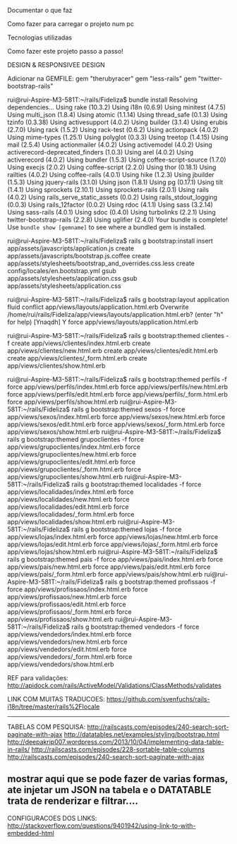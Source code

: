 Documentar o que faz

Como fazer para carregar o projeto num pc

Tecnologias utilizadas

Como fazer este projeto passo a passo!



DESIGN & RESPONSIVEE DESIGN

Adicionar na GEMFILE:
	gem "therubyracer"
	gem "less-rails"
	gem "twitter-bootstrap-rails"
	
rui@rui-Aspire-M3-581T:~/rails/Fideliza$ bundle install
Resolving dependencies...
Using rake (10.3.2)
Using i18n (0.6.9)
Using minitest (4.7.5)
Using multi_json (1.8.4)
Using atomic (1.1.14)
Using thread_safe (0.1.3)
Using tzinfo (0.3.38)
Using activesupport (4.0.2)
Using builder (3.1.4)
Using erubis (2.7.0)
Using rack (1.5.2)
Using rack-test (0.6.2)
Using actionpack (4.0.2)
Using mime-types (1.25.1)
Using polyglot (0.3.3)
Using treetop (1.4.15)
Using mail (2.5.4)
Using actionmailer (4.0.2)
Using activemodel (4.0.2)
Using activerecord-deprecated_finders (1.0.3)
Using arel (4.0.2)
Using activerecord (4.0.2)
Using bundler (1.5.3)
Using coffee-script-source (1.7.0)
Using execjs (2.0.2)
Using coffee-script (2.2.0)
Using thor (0.18.1)
Using railties (4.0.2)
Using coffee-rails (4.0.1)
Using hike (1.2.3)
Using jbuilder (1.5.3)
Using jquery-rails (3.1.0)
Using json (1.8.1)
Using pg (0.17.1)
Using tilt (1.4.1)
Using sprockets (2.10.1)
Using sprockets-rails (2.0.1)
Using rails (4.0.2)
Using rails_serve_static_assets (0.0.2)
Using rails_stdout_logging (0.0.3)
Using rails_12factor (0.0.2)
Using rdoc (4.1.1)
Using sass (3.2.14)
Using sass-rails (4.0.1)
Using sdoc (0.4.0)
Using turbolinks (2.2.1)
Using twitter-bootstrap-rails (2.2.8)
Using uglifier (2.4.0)
Your bundle is complete!
Use `bundle show [gemname]` to see where a bundled gem is installed.

rui@rui-Aspire-M3-581T:~/rails/Fideliza$ rails g bootstrap:install
      insert  app/assets/javascripts/application.js
      create  app/assets/javascripts/bootstrap.js.coffee
      create  app/assets/stylesheets/bootstrap_and_overrides.css.less
      create  config/locales/en.bootstrap.yml
        gsub  app/assets/stylesheets/application.css
        gsub  app/assets/stylesheets/application.css
        

rui@rui-Aspire-M3-581T:~/rails/Fideliza$ rails g bootstrap:layout application fluid
    conflict  app/views/layouts/application.html.erb
Overwrite /home/rui/rails/Fideliza/app/views/layouts/application.html.erb? (enter "h" for help) [Ynaqdh] Y
       force  app/views/layouts/application.html.erb
       

rui@rui-Aspire-M3-581T:~/rails/Fideliza$ rails g bootstrap:themed clientes -f
      create  app/views/clientes/index.html.erb
      create  app/views/clientes/new.html.erb
      create  app/views/clientes/edit.html.erb
      create  app/views/clientes/_form.html.erb
      create  app/views/clientes/show.html.erb

rui@rui-Aspire-M3-581T:~/rails/Fideliza$ rails g bootstrap:themed perfils -f
       force  app/views/perfils/index.html.erb
       force  app/views/perfils/new.html.erb
       force  app/views/perfils/edit.html.erb
       force  app/views/perfils/_form.html.erb
       force  app/views/perfils/show.html.erb
rui@rui-Aspire-M3-581T:~/rails/Fideliza$ rails g bootstrap:themed sexos -f
       force  app/views/sexos/index.html.erb
       force  app/views/sexos/new.html.erb
       force  app/views/sexos/edit.html.erb
       force  app/views/sexos/_form.html.erb
       force  app/views/sexos/show.html.erb
rui@rui-Aspire-M3-581T:~/rails/Fideliza$ rails g bootstrap:themed grupoclientes -f
       force  app/views/grupoclientes/index.html.erb
       force  app/views/grupoclientes/new.html.erb
       force  app/views/grupoclientes/edit.html.erb
       force  app/views/grupoclientes/_form.html.erb
       force  app/views/grupoclientes/show.html.erb
rui@rui-Aspire-M3-581T:~/rails/Fideliza$ rails g bootstrap:themed localidades -f
       force  app/views/localidades/index.html.erb
       force  app/views/localidades/new.html.erb
       force  app/views/localidades/edit.html.erb
       force  app/views/localidades/_form.html.erb
       force  app/views/localidades/show.html.erb
rui@rui-Aspire-M3-581T:~/rails/Fideliza$ rails g bootstrap:themed lojas -f
       force  app/views/lojas/index.html.erb
       force  app/views/lojas/new.html.erb
       force  app/views/lojas/edit.html.erb
       force  app/views/lojas/_form.html.erb
       force  app/views/lojas/show.html.erb
rui@rui-Aspire-M3-581T:~/rails/Fideliza$ rails g bootstrap:themed pais -f
       force  app/views/pais/index.html.erb
       force  app/views/pais/new.html.erb
       force  app/views/pais/edit.html.erb
       force  app/views/pais/_form.html.erb
       force  app/views/pais/show.html.erb
rui@rui-Aspire-M3-581T:~/rails/Fideliza$ rails g bootstrap:themed profissaos -f
       force  app/views/profissaos/index.html.erb
       force  app/views/profissaos/new.html.erb
       force  app/views/profissaos/edit.html.erb
       force  app/views/profissaos/_form.html.erb
       force  app/views/profissaos/show.html.erb
rui@rui-Aspire-M3-581T:~/rails/Fideliza$ rails g bootstrap:themed vendedors -f
       force  app/views/vendedors/index.html.erb
       force  app/views/vendedors/new.html.erb
       force  app/views/vendedors/edit.html.erb
       force  app/views/vendedors/_form.html.erb
       force  app/views/vendedors/show.html.erb
       
       
       
       
REF para validações: http://apidock.com/rails/ActiveModel/Validations/ClassMethods/validates

LINK COM MUITAS TRADUCOES: https://github.com/svenfuchs/rails-i18n/tree/master/rails%2Flocale
       

-------------------------------------------------------------------
TABELAS COM PESQUISA:
http://railscasts.com/episodes/240-search-sort-paginate-with-ajax
http://datatables.net/examples/styling/bootstrap.html
http://deepakrip007.wordpress.com/2013/10/04/implementing-data-table-in-rails/
http://railscasts.com/episodes/228-sortable-table-columns
http://railscasts.com/episodes/240-search-sort-paginate-with-ajax

mostrar aqui que se pode fazer de varias formas, ate injetar um JSON na tabela e o DATATABLE trata de renderizar e filtrar....
--------------------------------------------------------------------

CONFIGURACOES DOS LINKS:
http://stackoverflow.com/questions/9401942/using-link-to-with-embedded-html


